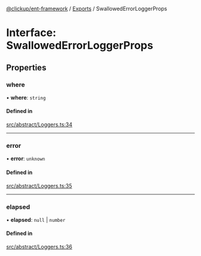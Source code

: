 [@clickup/ent-framework](../README.md) / [Exports](../modules.md) / SwallowedErrorLoggerProps

# Interface: SwallowedErrorLoggerProps

## Properties

### where

• **where**: `string`

#### Defined in

[src/abstract/Loggers.ts:34](https://github.com/clickup/ent-framework/blob/master/src/abstract/Loggers.ts#L34)

___

### error

• **error**: `unknown`

#### Defined in

[src/abstract/Loggers.ts:35](https://github.com/clickup/ent-framework/blob/master/src/abstract/Loggers.ts#L35)

___

### elapsed

• **elapsed**: ``null`` \| `number`

#### Defined in

[src/abstract/Loggers.ts:36](https://github.com/clickup/ent-framework/blob/master/src/abstract/Loggers.ts#L36)
